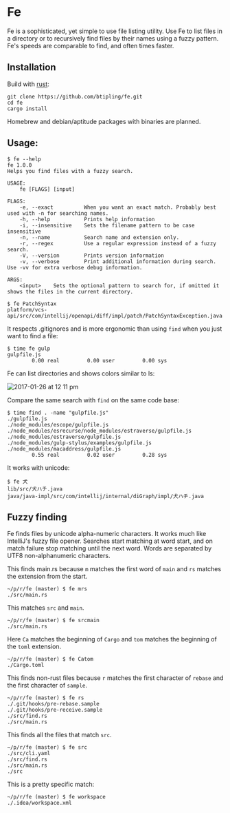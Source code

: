 # Fe
Fe is a sophisticated, yet simple to use file listing utility. Use Fe to list files in a directory or
to recursively find files by their names using a fuzzy pattern. Fe's speeds are comparable to
find, and often times faster.

## Installation

Build with [rust](https://github.com/rust-lang/rust):
```shell
git clone https://github.com/btipling/fe.git
cd fe
cargo install
```

Homebrew and debian/aptitude packages with binaries are planned.

## Usage:

```shell
$ fe --help
fe 1.0.0
Helps you find files with a fuzzy search.

USAGE:
    fe [FLAGS] [input]

FLAGS:
    -e, --exact          When you want an exact match. Probably best used with -n for searching names.
    -h, --help           Prints help information
    -i, --insensitive    Sets the filename pattern to be case insensitive
    -n, --name           Search name and extension only.
    -r, --regex          Use a regular expression instead of a fuzzy search.
    -V, --version        Prints version information
    -v, --verbose        Print additional information during search. Use -vv for extra verbose debug information.

ARGS:
    <input>    Sets the optional pattern to search for, if omitted it shows the files in the current directory.
```

```shell
$ fe PatchSyntax
platform/vcs-api/src/com/intellij/openapi/diff/impl/patch/PatchSyntaxException.java
```

It respects .gitignores and is more ergonomic than using `find` when you just want to find a file:

```shell
$ time fe gulp
gulpfile.js
        0.00 real         0.00 user         0.00 sys
```

Fe can list directories and shows colors similar to ls:

![2017-01-26 at 12 11 pm](https://cloud.githubusercontent.com/assets/249641/22348470/a0f95c18-e3c0-11e6-9f60-9cee2ffc38df.png)


Compare the same search with `find` on the same code base:

```shell
$ time find . -name "gulpfile.js"
./gulpfile.js
./node_modules/escope/gulpfile.js
./node_modules/esrecurse/node_modules/estraverse/gulpfile.js
./node_modules/estraverse/gulpfile.js
./node_modules/gulp-stylus/examples/gulpfile.js
./node_modules/macaddress/gulpfile.js
        0.55 real         0.02 user         0.28 sys
```

It works with unicode:

```shell
$ fe 犬
lib/src/犬ハチ.java
java/java-impl/src/com/intellij/internal/diGraph/impl/犬ハチ.java
```

## Fuzzy finding

Fe finds files by unicode alpha-numeric characters. It works much like IntelliJ's fuzzy file opener.
Searches start matching at word start, and on match failure stop matching until the next word. Words are separated by UTF8
non-alphanumeric characters.

This finds main.rs because `m` matches the first word of `main` and `rs` matches the extension from the start.
```shell
~/p/r/fe (master) $ fe mrs
./src/main.rs
```

This matches `src` and `main`.
```shell
~/p/r/fe (master) $ fe srcmain
./src/main.rs
```

Here `Ca` matches the beginning of `Cargo` and `tom` matches the beginning of the `toml` extension.
```shell
~/p/r/fe (master) $ fe Catom
./Cargo.toml
```

This finds non-rust files because `r` matches the first character of `rebase` and the first character of `sample`.
```shell
~/p/r/fe (master) $ fe rs
./.git/hooks/pre-rebase.sample
./.git/hooks/pre-receive.sample
./src/find.rs
./src/main.rs
```

This finds all the files that match `src`.
```shell
~/p/r/fe (master) $ fe src
./src/cli.yaml
./src/find.rs
./src/main.rs
./src
```

This is a pretty specific match:
```shell
~/p/r/fe (master) $ fe workspace
./.idea/workspace.xml
```